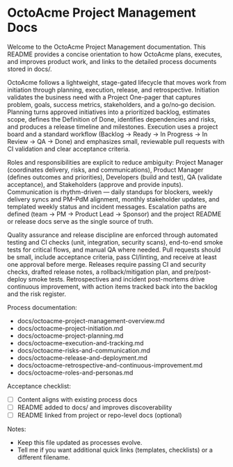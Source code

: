# OctoAcme Project Management Docs

Welcome to the OctoAcme Project Management documentation. This README provides a concise orientation to how OctoAcme plans, executes, and improves product work, and links to the detailed process documents stored in docs/.

OctoAcme follows a lightweight, stage-gated lifecycle that moves work from initiation through planning, execution, release, and retrospective. Initiation validates the business need with a Project One-pager that captures problem, goals, success metrics, stakeholders, and a go/no‑go decision. Planning turns approved initiatives into a prioritized backlog, estimates scope, defines the Definition of Done, identifies dependencies and risks, and produces a release timeline and milestones. Execution uses a project board and a standard workflow (Backlog → Ready → In Progress → In Review → QA → Done) and emphasizes small, reviewable pull requests with CI validation and clear acceptance criteria.

Roles and responsibilities are explicit to reduce ambiguity: Project Manager (coordinates delivery, risks, and communications), Product Manager (defines outcomes and priorities), Developers (build and test), QA (validate acceptance), and Stakeholders (approve and provide inputs). Communication is rhythm-driven — daily standups for blockers, weekly delivery syncs and PM–PdM alignment, monthly stakeholder updates, and templated weekly status and incident messages. Escalation paths are defined (team → PM → Product Lead → Sponsor) and the project README or release docs serve as the single source of truth.

Quality assurance and release discipline are enforced through automated testing and CI checks (unit, integration, security scans), end-to-end smoke tests for critical flows, and manual QA where needed. Pull requests should be small, include acceptance criteria, pass CI/linting, and receive at least one approval before merge. Releases require passing CI and security checks, drafted release notes, a rollback/mitigation plan, and pre/post-deploy smoke tests. Retrospectives and incident post-mortems drive continuous improvement, with action items tracked back into the backlog and the risk register.

Process documentation:
- docs/octoacme-project-management-overview.md
- docs/octoacme-project-initiation.md
- docs/octoacme-project-planning.md
- docs/octoacme-execution-and-tracking.md
- docs/octoacme-risks-and-communication.md
- docs/octoacme-release-and-deployment.md
- docs/octoacme-retrospective-and-continuous-improvement.md
- docs/octoacme-roles-and-personas.md

Acceptance checklist:
- [ ] Content aligns with existing process docs
- [ ] README added to docs/ and improves discoverability
- [ ] README linked from project or repo-level docs (optional)

Notes:
- Keep this file updated as processes evolve.
- Tell me if you want additional quick links (templates, checklists) or a different filename.
